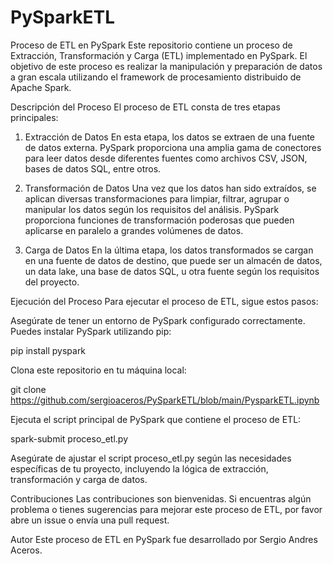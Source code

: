 # PySparkETL
Proceso de ETL en PySpark
Este repositorio contiene un proceso de Extracción, Transformación y Carga (ETL) implementado en PySpark. El objetivo de este proceso es realizar la manipulación y preparación de datos a gran escala utilizando el framework de procesamiento distribuido de Apache Spark.

Descripción del Proceso
El proceso de ETL consta de tres etapas principales:

1. Extracción de Datos
En esta etapa, los datos se extraen de una fuente de datos externa. PySpark proporciona una amplia gama de conectores para leer datos desde diferentes fuentes como archivos CSV, JSON, bases de datos SQL, entre otros.

2. Transformación de Datos
Una vez que los datos han sido extraídos, se aplican diversas transformaciones para limpiar, filtrar, agrupar o manipular los datos según los requisitos del análisis. PySpark proporciona funciones de transformación poderosas que pueden aplicarse en paralelo a grandes volúmenes de datos.

3. Carga de Datos
En la última etapa, los datos transformados se cargan en una fuente de datos de destino, que puede ser un almacén de datos, un data lake, una base de datos SQL, u otra fuente según los requisitos del proyecto.

Ejecución del Proceso
Para ejecutar el proceso de ETL, sigue estos pasos:

Asegúrate de tener un entorno de PySpark configurado correctamente. Puedes instalar PySpark utilizando pip:

pip install pyspark

Clona este repositorio en tu máquina local:

git clone https://github.com/sergioaceros/PySparkETL/blob/main/PysparkETL.ipynb

Ejecuta el script principal de PySpark que contiene el proceso de ETL:

spark-submit proceso_etl.py

Asegúrate de ajustar el script proceso_etl.py según las necesidades específicas de tu proyecto, incluyendo la lógica de extracción, transformación y carga de datos.

Contribuciones
Las contribuciones son bienvenidas. Si encuentras algún problema o tienes sugerencias para mejorar este proceso de ETL, por favor abre un issue o envía una pull request.

Autor
Este proceso de ETL en PySpark fue desarrollado por Sergio Andres Aceros.
